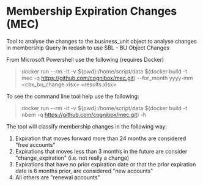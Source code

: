 # Membership Expiration Changes  (MEC)

Tool to analyse the changes to the business_unit object to analyse changes in membership
Query In redash to use
SBL - BU Object Changes

From Microsoft Powershell use the following (requires Docker)
> docker run --rm -it -v ${pwd}:/home/script/data $(docker build -t mec -q https://github.com/cognibox/mec.git) --for_month yyyy-mm <cbx_bu_change.xlsx> <results.xlsx>

To see the command line tool help use the following:

> docker run --rm -it -v ${pwd}:/home/script/data $(docker build -t nbem -q https://github.com/cognibox/mec.git) -h

The tool will classify membership changes in the following way:

1. Expiration that moves forward more than 24 months are considered  "free accounts"
2. Expirations that moves less than 3 months in the future are consider "change_expiration" (i.e. not really a change)
3. Expirations that have no prior expiration date or that the prior expiration date is 6 months prior, are considered "new accounts"
4. All others are "renewal accounts"
